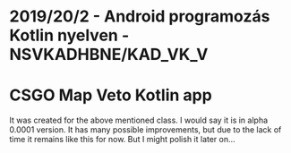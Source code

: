 # 2019/20/2 - Android programozás Kotlin nyelven - NSVKADHBNE/KAD_VK_V
# CSGO Map Veto Kotlin app

It was created for the above mentioned class. I would say it is in alpha 0.0001 version. It has many possible improvements, but due to the lack of time it remains like this for now. But I might polish it later on...
